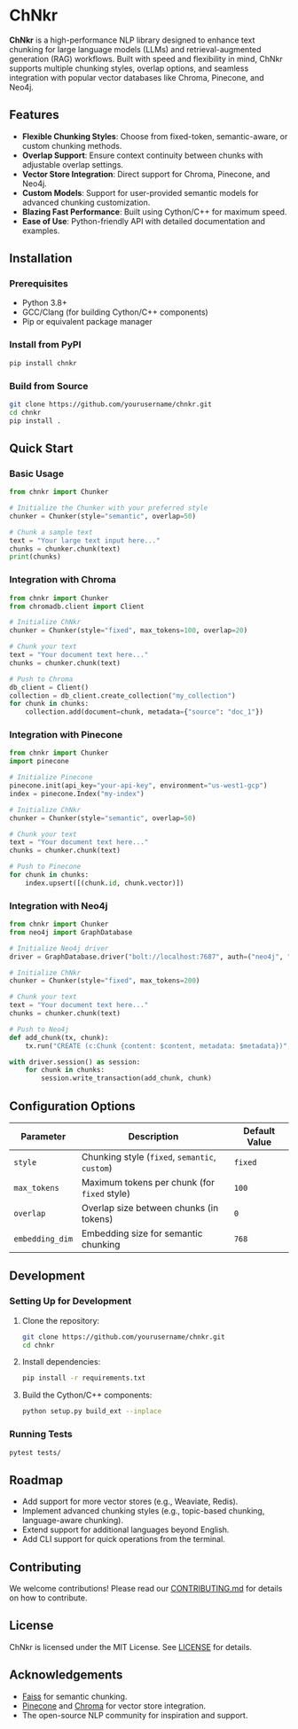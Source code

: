# ChNkr

**ChNkr** is a high-performance NLP library designed to enhance text chunking for large language models (LLMs) and retrieval-augmented generation (RAG) workflows. Built with speed and flexibility in mind, ChNkr supports multiple chunking styles, overlap options, and seamless integration with popular vector databases like Chroma, Pinecone, and Neo4j.

## Features

- **Flexible Chunking Styles**: Choose from fixed-token, semantic-aware, or custom chunking methods.
- **Overlap Support**: Ensure context continuity between chunks with adjustable overlap settings.
- **Vector Store Integration**: Direct support for Chroma, Pinecone, and Neo4j.
- **Custom Models**: Support for user-provided semantic models for advanced chunking customization.
- **Blazing Fast Performance**: Built using Cython/C++ for maximum speed.
- **Ease of Use**: Python-friendly API with detailed documentation and examples.

## Installation

### Prerequisites
- Python 3.8+
- GCC/Clang (for building Cython/C++ components)
- Pip or equivalent package manager

### Install from PyPI
```bash
pip install chnkr
```

### Build from Source
```bash
git clone https://github.com/yourusername/chnkr.git
cd chnkr
pip install .
```

## Quick Start

### Basic Usage
```python
from chnkr import Chunker

# Initialize the Chunker with your preferred style
chunker = Chunker(style="semantic", overlap=50)

# Chunk a sample text
text = "Your large text input here..."
chunks = chunker.chunk(text)
print(chunks)
```

### Integration with Chroma
```python
from chnkr import Chunker
from chromadb.client import Client

# Initialize ChNkr
chunker = Chunker(style="fixed", max_tokens=100, overlap=20)

# Chunk your text
text = "Your document text here..."
chunks = chunker.chunk(text)

# Push to Chroma
db_client = Client()
collection = db_client.create_collection("my_collection")
for chunk in chunks:
    collection.add(document=chunk, metadata={"source": "doc_1"})
```

### Integration with Pinecone
```python
from chnkr import Chunker
import pinecone

# Initialize Pinecone
pinecone.init(api_key="your-api-key", environment="us-west1-gcp")
index = pinecone.Index("my-index")

# Initialize ChNkr
chunker = Chunker(style="semantic", overlap=50)

# Chunk your text
text = "Your document text here..."
chunks = chunker.chunk(text)

# Push to Pinecone
for chunk in chunks:
    index.upsert([(chunk.id, chunk.vector)])
```

### Integration with Neo4j
```python
from chnkr import Chunker
from neo4j import GraphDatabase

# Initialize Neo4j driver
driver = GraphDatabase.driver("bolt://localhost:7687", auth=("neo4j", "password"))

# Initialize ChNkr
chunker = Chunker(style="fixed", max_tokens=200)

# Chunk your text
text = "Your document text here..."
chunks = chunker.chunk(text)

# Push to Neo4j
def add_chunk(tx, chunk):
    tx.run("CREATE (c:Chunk {content: $content, metadata: $metadata})", content=chunk.content, metadata=chunk.metadata)

with driver.session() as session:
    for chunk in chunks:
        session.write_transaction(add_chunk, chunk)
```

## Configuration Options

| Parameter      | Description                                       | Default Value |
|----------------|---------------------------------------------------|---------------|
| `style`        | Chunking style (`fixed`, `semantic`, `custom`)    | `fixed`       |
| `max_tokens`   | Maximum tokens per chunk (for `fixed` style)      | `100`         |
| `overlap`      | Overlap size between chunks (in tokens)           | `0`           |
| `embedding_dim`| Embedding size for semantic chunking              | `768`         |

## Development

### Setting Up for Development
1. Clone the repository:
   ```bash
   git clone https://github.com/yourusername/chnkr.git
   cd chnkr
   ```
2. Install dependencies:
   ```bash
   pip install -r requirements.txt
   ```
3. Build the Cython/C++ components:
   ```bash
   python setup.py build_ext --inplace
   ```

### Running Tests
```bash
pytest tests/
```

## Roadmap

- Add support for more vector stores (e.g., Weaviate, Redis).
- Implement advanced chunking styles (e.g., topic-based chunking, language-aware chunking).
- Extend support for additional languages beyond English.
- Add CLI support for quick operations from the terminal.

## Contributing

We welcome contributions! Please read our [CONTRIBUTING.md](CONTRIBUTING.md) for details on how to contribute.

## License

ChNkr is licensed under the MIT License. See [LICENSE](LICENSE) for details.

## Acknowledgements

- [Faiss](https://github.com/facebookresearch/faiss) for semantic chunking.
- [Pinecone](https://www.pinecone.io/) and [Chroma](https://www.trychroma.com/) for vector store integration.
- The open-source NLP community for inspiration and support.
